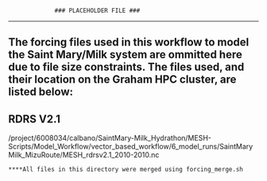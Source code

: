                  ### PLACEHOLDER FILE ###
--------------------------------------------------------------------------------------------
The forcing files used in this workflow to model the Saint Mary/Milk system are ommitted here 
due to file size constraints. The files used, and their location on the Graham HPC cluster,
are listed below:
--------------------------------------------------------------------------------------------

RDRS V2.1
-----------
/project/6008034/calbano/SaintMary-Milk_Hydrathon/MESH-Scripts/Model_Workflow/vector_based_workflow/6_model_runs/SaintMaryMilk_MizuRoute/MESH_rdrsv2.1_2010-2010.nc

	****All files in this directory were merged using forcing_merge.sh